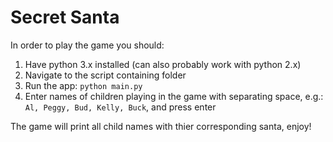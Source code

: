 # Secret Santa
In order to play the game you should:
1. Have python 3.x installed (can also probably work with python 2.x)
2. Navigate to the script containing folder
3. Run the app: `python main.py`
4. Enter names of children playing in the game with separating space, e.g.: `Al, Peggy, Bud, Kelly, Buck`, and press enter

The game will print all child names with thier corresponding santa, enjoy!
